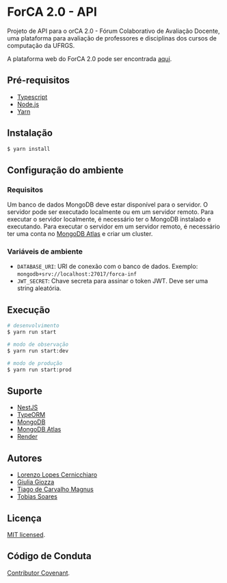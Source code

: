 # ForCA 2.0 - API
Projeto de API para o orCA 2.0 - Fórum Colaborativo de Avaliação Docente, uma plataforma para avaliação de professores e disciplinas dos cursos de computação da UFRGS.

A plataforma web do ForCA 2.0 pode ser encontrada [aqui](https://github.com/tiagomagnusss/forca-inf-frontend).

## Pré-requisitos

- [Typescript](https://www.typescriptlang.org/)
- [Node.js](https://nodejs.org/en/)
- [Yarn](https://yarnpkg.com/)

## Instalação

```bash
$ yarn install
```

## Configuração do ambiente

### Requisitos
Um banco de dados MongoDB deve estar disponível para o servidor. O servidor pode ser executado localmente ou em um servidor remoto. Para executar o servidor localmente, é necessário ter o MongoDB instalado e executando. Para executar o servidor em um servidor remoto, é necessário ter uma conta no [MongoDB Atlas](https://www.mongodb.com/cloud/atlas) e criar um cluster.

### Variáveis de ambiente

- `DATABASE_URI`: URI de conexão com o banco de dados. Exemplo: `mongodb+srv://localhost:27017/forca-inf`
- `JWT_SECRET`: Chave secreta para assinar o token JWT. Deve ser uma string aleatória.

## Execução

```bash
# desenvolvimento
$ yarn run start

# modo de observação
$ yarn run start:dev

# modo de produção
$ yarn run start:prod
```

## Suporte

- [NestJS](https://docs.nestjs.com/)
- [TypeORM](https://typeorm.io/#/)
- [MongoDB](https://docs.mongodb.com/)
- [MongoDB Atlas](https://docs.atlas.mongodb.com/)
- [Render](https://render.com/)

## Autores

- [Lorenzo Lopes Cernicchiaro](https://github.com/llcernicchiaro)
- [Giulia Giozza](https://github.com/giugiozza)
- [Tiago de Carvalho Magnus](https://github.com/tiagomagnusss)
- [Tobias Soares](https://github.com/TobiasSoares)

## Licença

[MIT licensed](LICENSE).

## Código de Conduta

[Contributor Covenant](CODE_OF_CONDUCT.md).
